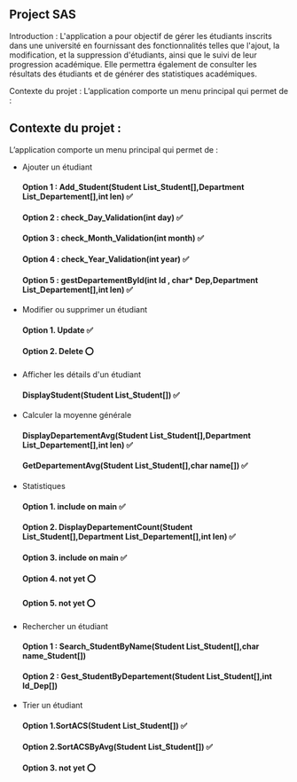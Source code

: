 
## Project SAS

Introduction :
L'application a pour objectif de gérer les étudiants inscrits dans une université en fournissant des fonctionnalités telles que l'ajout, la modification, et la suppression d'étudiants, ainsi que le suivi de leur progression académique. Elle permettra également de consulter les résultats des étudiants et de générer des statistiques académiques.

Contexte du projet :
L’application comporte un menu principal qui permet de :


## Contexte du projet :

L’application comporte un menu principal qui permet de :

- Ajouter un étudiant 
    
    #### Option 1 : Add_Student(Student List_Student[],Department List_Departement[],int len) ✅
    #### Option 2 : check_Day_Validation(int day) ✅ 
    #### Option 3 : check_Month_Validation(int month) ✅
    #### Option 4 : check_Year_Validation(int year) ✅
    #### Option 5 : gestDepartementById(int Id , char* Dep,Department  List_Departement[],int len) ✅

- Modifier ou supprimer un étudiant 
    #### Option 1. Update ✅
    #### Option 2. Delete ⭕
- Afficher les détails d'un étudiant 
    
    #### DisplayStudent(Student List_Student[]) ✅
- Calculer la moyenne générale 
    
    #### DisplayDepartementAvg(Student List_Student[],Department List_Departement[],int len) ✅
    #### GetDepartementAvg(Student List_Student[],char name[]) ✅
- Statistiques 
    
    #### Option 1. include on main ✅
    #### Option 2. DisplayDepartementCount(Student List_Student[],Department List_Departement[],int len) ✅
    #### Option 3. include on main ✅
    #### Option 4. not yet ⭕
    #### Option 5. not yet ⭕
- Rechercher un étudiant 
    
    #### Option 1 : Search_StudentByName(Student List_Student[],char name_Student[])
    #### Option 2 : Gest_StudentByDepartement(Student List_Student[],int Id_Dep[])
- Trier un étudiant 
    
    #### Option 1.SortACS(Student List_Student[]) ✅
    #### Option 2.SortACSByAvg(Student List_Student[]) ✅
    #### Option 3. not yet ⭕


    